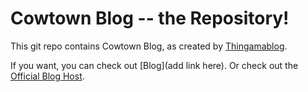 # Cowtown Blog -- the Repository!

This git repo contains Cowtown Blog, as created by [Thingamablog](http://www.thingamablog.com/).

If you want, you can check out [Blog](add link here).
Or check out the [Official Blog Host](http://cowtowncoder.com/blog/blog.html).
